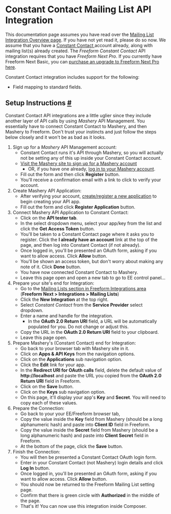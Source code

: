 # Constant Contact Mailing List API Integration

This documentation page assumes you have read over the [Mailing List Integration Overview page](mailing-list-integrations.md). If you have not yet read it, please do so now. We assume that you have a [Constant Contact ](http://constantcontact.com) account already, along with mailing list(s) already created. The *Freeform Constant Contact* API integration requires that you have *Freeform Next Pro*. If you currently have Freeform Next Basic, you can [purchase an upgrade to Freeform Next Pro here](https://solspace.com/expressionengine/freeform/pro).

Constant Contact integration includes support for the following:

* Field mapping to standard fields.

## Setup Instructions <a href="#setup" id="setup" class="docs-anchor">#</a>

Constant Contact API integrations are a little uglier since they include another layer of API calls by using *Mashery* API Management. You essentially have to connect Constant Contact to Mashery, and then Mashery to Freeform. Don't trust your instincts and just follow the steps below closely and it won't be as bad as it looks.

1. Sign up for a *Mashery* API Management account:
	* Constant Contact runs it's API through Mashery, so you will actually not be setting any of this up inside your Constant Contact account.
	* [Visit the Mashery site to sign up for a Mashery account](https://constantcontact.mashery.com/member/register)
		* OR, if you have one already, [log in to your Mashery account](https://constantcontact.mashery.com/login).
	* Fill out the form and then click **Register** button.
	* You'll receive a confirmation email with a link to click to verify your account.
2. Create Mashery API Application:
	* After verifying your account, [create/register a new application](https://constantcontact.mashery.com/apps/register) to begin creating your API app.
	* Fill out the form and click **Register Application** button.
3. Connect Mashery API Application to Constant Contact:
	* Click on the **API tester tab**.
	* In the select dropdown menu, select your app/key from the list and click the **Get Access Token** button.
	* You'll be taken to a Constant Contact page where it asks you to register. Click the **I already have an account** link at the top of the page, and then log into Constant Contact (if not already).
	* Once logged in, you'll be presented an OAuth form, asking if you want to allow access. Click **Allow** button.
	* You'll be shown an access token, but don't worry about making any note of it. Click **Done** button.
	* You have now connected Constant Contact to Mashery.
	* Leave this page open and open a new tab to go to EE control panel...
4. Prepare your site's end for Integration:
	* Go to the [Mailing Lists section in Freeform Integrations area](mailing-list-integrations.md) (**Freeform Next > Integrations > Mailing Lists**)
	* Click the **New Integration** at the top right.
	* Select *Constant Contact* from the **Service Provider** select dropdown.
	* Enter a name and handle for the integration.
		* In the **OAuth 2.0 Return URI** field, a URL will be automatically populated for you. Do not change or adjust this.
	* Copy the URL in the **OAuth 2.0 Return URI** field to your clipboard.
	* Leave this page open.
5. Prepare Mashery's (Constant Contact) end for Integration:
	* Go back to your browser tab with Mashery site in it.
	* Click on **Apps & API Keys** from the navigation options.
	* Click on the **Applications** sub navigation option.
	* Click the **Edit** link for your app.
	* In the **Redirect URI for OAuth calls** field, delete the default value of **http://localhost** and paste the URL you copied from the **OAuth 2.0 Return URI** field in Freeform.
	* Click on the **Save** button.
	* Click on the **Keys** sub navigation option.
	* On this page, it'll display your app's **Key** and **Secret**. You will need to copy each of these values.
6. Prepare the Connection:
	* Go back to your your EE/Freeform browser tab,
	* Copy the value inside the **Key** field from Mashery (should be a long alphanumeric hash) and paste into **Client ID** field in Freeform.
	* Copy the value inside the **Secret** field from Mashery (should be a long alphanumeric hash) and paste into **Client Secret** field in Freeform.
	* At the bottom of the page, click the **Save** button.
7. Finish the Connection:
	* You will then be presented a Constant Contact OAuth login form.
	* Enter in your Constant Contact (not Mashery) login details and click **Log In** button.
	* Once logged in, you'll be presented an OAuth form, asking if you want to allow access. Click **Allow** button.
	* You should now be returned to the Freeform Mailing List setting page.
	* Confirm that there is green circle with **Authorized** in the middle of the page.
	* That's it! You can now use this integration inside Composer.
